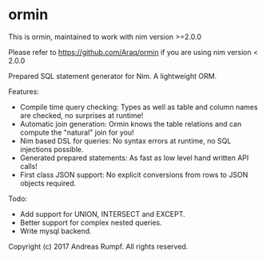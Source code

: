 ormin
=====

This is ormin, maintained to work with nim version >=2.0.0

Please refer to https://github.com/Araq/ormin if you are using nim version < 2.0.0



Prepared SQL statement generator for Nim. A lightweight ORM.

Features:

- Compile time query checking: Types as well as table
  and column names are checked, no surprises at runtime!
- Automatic join generation: Ormin knows the table
  relations and can compute the "natural" join for you!
- Nim based DSL for queries: No syntax errors at runtime,
  no SQL injections possible.
- Generated prepared statements: As fast as low level
  hand written API calls!
- First class JSON support: No explicit conversions
  from rows to JSON objects required.

Todo:

- Add support for UNION, INTERSECT and EXCEPT.
- Better support for complex nested queries.
- Write mysql backend.

Copyright (c) 2017 Andreas Rumpf.
All rights reserved.
